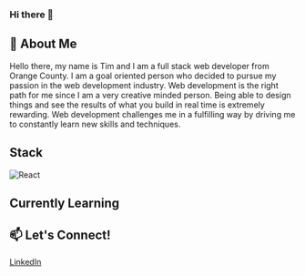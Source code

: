 ### Hi there 👋

## 💬 About Me

Hello there, my name is Tim and I am a full stack web developer from Orange County. I am a goal oriented person who decided to pursue my passion in the web development industry. Web development is the right path for me since I am a very creative minded person. Being able to design things and see the results of what you build in real time is extremely rewarding. Web development challenges me in a fulfilling way by driving me to constantly learn new skills and techniques.

## Stack

 <img alt="React" src="https://img.shields.io/badge/-React-45b8d8?style=flat-square&logo=react&logoColor=white" />

## Currently Learning 

## 📫 Let's Connect!
[LinkedIn](https://www.linkedin.com/in/timwoo-sam/)
<!--
**twoosam/twoosam** is a ✨ _special_ ✨ repository because its `README.md` (this file) appears on your GitHub profile.

Here are some ideas to get you started:

- 🔭 I’m currently working on ...
- 🌱 I’m currently learning ...
- 👯 I’m looking to collaborate on ...
- 🤔 I’m looking for help with ...
- 💬 Ask me about ...
- 📫 How to reach me: ...
- 😄 Pronouns: ...
- ⚡ Fun fact: ...
-->
